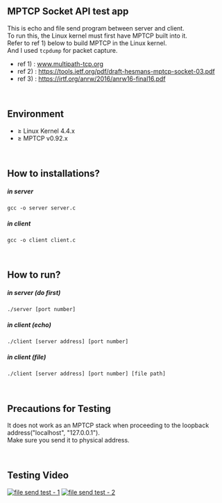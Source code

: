 ## MPTCP Socket API test app
This is echo and file send program between server and client.<br>
To run this, the Linux kernel must first have MPTCP built into it.<br>
Refer to ref 1) below to build MPTCP in the Linux kernel.<br>
And I used `tcpdump` for packet capture.

* ref 1) : www.multipath-tcp.org
* ref 2) : https://tools.ietf.org/pdf/draft-hesmans-mptcp-socket-03.pdf
* ref 3) : https://irtf.org/anrw/2016/anrw16-final16.pdf

<br>

## Environment
* &geq; Linux Kernel 4.4.x
* &geq; MPTCP v0.92.x

<br>

## How to installations?
##### in server
	gcc -o server server.c
##### in client
	gcc -o client client.c

<br>

## How to run?
##### in server (do first)
	./server [port number]
##### in client (echo)
	./client [server address] [port number]
##### in client (file)
	./client [server address] [port number] [file path]

<br>

## Precautions for Testing
It does not work as an MPTCP stack when proceeding to the loopback address("localhost", "127.0.0.1"). <br>
Make sure you send it to physical address.

<br>

## Testing Video
[![file send test - 1]()](README_contents/file_send_video_1.mp4)
[![file send test - 2]()](README_contents/file_send_video_2.mp4)
